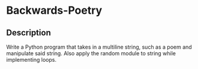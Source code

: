 # Backwards-Poetry
## Description

Write a Python program that takes in a multiline string, such as a poem and manipulate said string.
Also apply the random module to string while implementing loops.
